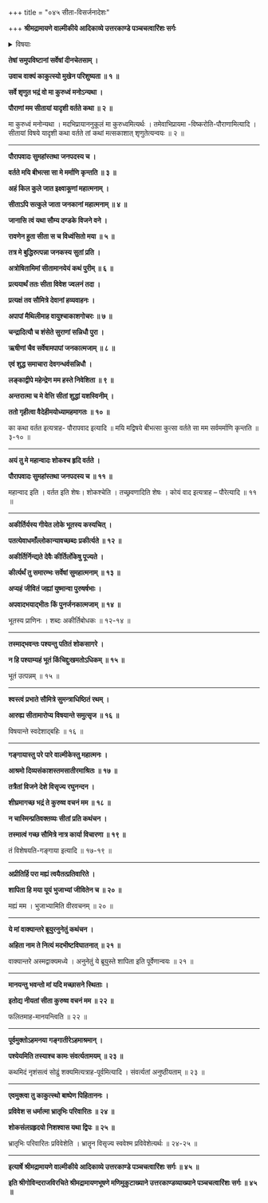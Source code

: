 +++
title = "०४५ सीता-विसर्जनादेशः"

+++
**श्रीमद्रामायणे वाल्मीकीये आदिकाव्ये उत्तरकाण्डे पञ्चचत्वारिंशः सर्गः**

<details><summary>विषयाः</summary>

रामेण भ्रातृषु सीता-विषयक-लोकापवाद-निवेदनेन  
लक्ष्मणं प्रति  
स्वं प्रति सीतायाः स्वस्य मुन्य्-आश्रम-नयन-प्रार्थना-निवेदन-पूर्वकं  
परेद्युः प्रभाते गङ्गा-तीर-स्थ--वाल्मीक्य्-आश्रम-समीपे  
सीता-विसर्जन-चोदना ॥ १ ॥
</details>

**तेषां समुपविष्टानां सर्वेषां दीनचेतसाम् ।**

**उवाच वाक्यं काकुत्स्यो मुखेन परिशुष्यता ॥ १ ॥**

**सर्वे शृणुत भद्रं वो मा कुरुध्वं मनोऽन्यथा ।**

**पौराणां मम सीतायां यादृशी वर्तते कथा ॥ २ ॥**

मा कुरुध्वं मनोन्यथा । मदभिप्रायाननुकूलं मा कुरुध्वमित्यर्थः । तमेवाभिप्रायमा -विष्करोति-पौराणामित्यादि । सीतायां विषये यादृशी कथा वर्तते तां कथां मत्सकाशात् शृणुतेत्यन्वयः ॥ २ ॥

****

**पौरापवादः सुमहांस्तथा जनपदस्य च ।**

**वर्तते मयि बीभत्सा सा मे मर्माणि कृन्तति ॥ ३ ॥**

**अहं किल कुले जात इक्ष्वाकूणां महात्मनाम् ।**

**सीताऽपि सत्कुले जाता जनकानां महात्मनाम् ॥ ४ ॥**

**जानासि त्वं यथा सौम्य दण्डके विजने वने ।**

**रावणेन हुता सीता स च विध्वंसितो मया ॥ ५ ॥**

**तत्र मे बुद्धिरुत्पन्ना जनकस्य सुतां प्रति ।**

**अत्रोषितामिमां सीतामानयेयं कथं पुरीम् ॥ ६ ॥**

**प्रत्ययार्थं ततः सीता विवेश ज्वलनं तदा ।**

**प्रत्यक्षं तव सौमित्रे देवानां हव्यवाहनः ।**

**अपापां मैथिलीमाह वायुश्चाकाशगोचरः ॥ ७ ॥**

**चन्द्रादित्यौ च शंसेते सुराणां सन्निधौ पुरा ।**

**ऋषीणां चैव सर्वेषामपापां जनकात्मजाम् ॥ ८ ॥**

**एवं शुद्ध समाचारा देवगन्धर्वसन्निधौ ।**

**लङ्काद्वीपे महेन्द्रेण मम हस्ते निवेशिता ॥ ९ ॥**

**अन्तरात्मा च मे वेत्ति सीतां शुद्धां यशस्विनीम् ।**

**ततो गृहीत्वा वैदेहीमयोध्यामहमागतः ॥ १० ॥**

का कथा वर्तत इत्यत्राह- पौरापवाद इत्यादि ॥ मयि मद्विषये बीभत्सा कुत्सा वर्तते सा मम सर्वमर्माणि कृन्तति ॥ ३-१० ॥

****

**अयं तु मे महान्वादः शोकश्च हृदि वर्तते ।**

**पौरापवादः सुमहांस्तथा जनपदस्य च ॥ ११ ॥**

महान्वाद इति । वर्तत इति शेषः। शोकश्चेति । तच्छ्रवणादिति शेषः । कोयं वाद इत्यत्राह – पौरेत्यादि ॥ ११ ॥

****

**अकीर्तिर्यस्य गीयेत लोके भूतस्य कस्यचित् ।**

**पतत्येवाधमाँल्लोकान्यावच्छब्दः प्रकीर्त्यते ॥ १२ ॥**

**अकीर्तिर्निन्द्यते देवैः कीर्तिर्लोकेषु पूज्यते ।**

**कीर्त्यर्थं तु समारम्भः सर्वेषां सुमहात्मनाम् ॥ १३ ॥**

**अप्यहं जीवितं जह्यां युष्मान्वा पुरुषर्षभाः ।**

**अपवादभयाद्भीतः किं पुनर्जनकात्मजाम् ॥ १४ ॥**

भूतस्य प्राणिनः । शब्दः अकीर्तिबोधकः ॥ १२-१४ ॥

****

**तस्माद्भवन्तः पश्यन्तु पतितं शोकसागरे ।**

**न हि पश्याम्यहं भूतं किंचिद्दुःखमतोऽधिकम् ॥ १५ ॥**

भूतं उत्पन्नम् ॥ १५ ॥

****

**श्वस्त्वं प्रभाते सौमित्रे सुमन्त्राधिष्ठितं रथम् ।**

**आरुह्य सीतामारोप्य विषयान्ते समुत्सृज ॥ १६ ॥**

विषयान्ते स्वदेशाद्बहिः ॥ १६ ॥

****

**गङ्गायास्तु परे पारे वाल्मीकेस्तु महात्मनः ।**

**आश्रमो दिव्यसंकाशस्तमसातीरमाश्रितः ॥ १७ ॥**

**तत्रैतां विजने देशे विसृज्य रघुनन्दन ।**

**शीघ्रमागच्छ भद्रं ते कुरुष्व वचनं मम ॥ १८ ॥**

**न चास्मिन्प्रतिवक्तव्यः सीतां प्रति कथंचन ।**

**तस्मात्वं गच्छ सौमित्रे नात्र कार्या विचारणा ॥ १९ ॥**

तं विशेषयति-गङ्गाया इत्यादि ॥ १७-१९ ॥

****

**अप्रीतिर्हि परा मह्यं त्वयैतत्प्रतिवारिते ।**

**शापिता हि मया यूयं भुजाभ्यां जीवितेन च ॥ २० ॥**

मह्यं मम । भुजाभ्यामिति वीरवचनम् ॥ २० ॥

****

**ये मां वाक्यान्तरे ब्रूयुरनुनेतुं कथंचन ।**

**अहिता नाम ते नित्यं मदभीष्टविघातनात् ॥ २१ ॥**

वाक्यान्तरे अस्मद्वाक्यमध्ये । अनुनेतुं ये ब्रूयुस्ते शापिता इति पूर्वेणान्वयः ॥ २१ ॥

****

**मानयन्तु भवन्तो मां यदि मच्छासने स्थिताः ।**

**इतोद्य नीयतां सीता कुरुष्व वचनं मम ॥ २२ ॥**

फलितमाह-मानयन्त्विति ॥ २२ ॥

****

**पूर्वमुक्तोऽहमनया गङ्गातीरेऽहमाश्रमान् ।**

**पश्येयमिति तस्याश्च कामः संवर्त्यतामयम् ॥ २३ ॥**

कथमिदं नृशंसत्वं सोढुं शक्यमित्यत्राह-पूर्वमित्यादि । संवर्त्यतां अनुष्ठीयताम् ॥ २३ ॥

****

**एवमुक्त्वा तु काकुत्स्थो बाष्पेण पिहिताननः ।**

**प्रविवेश स धर्मात्मा भ्रातृभिः परिवारितः ॥ २४ ॥**

**शोकसंलग्रहृदयो निशश्वास यथा द्विपः ॥ २५ ॥**

भ्रातृभिः परिवारितः प्रविवेशेति । भ्रातॄन विसृज्य स्ववेश्म प्रविवेशेत्यर्थः ॥ २४-२५ ॥

****

**इत्यार्षे श्रीमद्रामायणे वाल्मीकीये आदिकाव्ये उत्तरकाण्डे पञ्चचत्वारिंशः सर्गः ॥ ४५** **॥**

**इति श्रीगोविन्दराजविरचिते श्रीमद्रामायणभूषणे मणिमुकुटाख्याने उत्तरकाण्डव्याख्याने पञ्चचत्वारिंशः सर्गः ॥ ४५ ॥**
